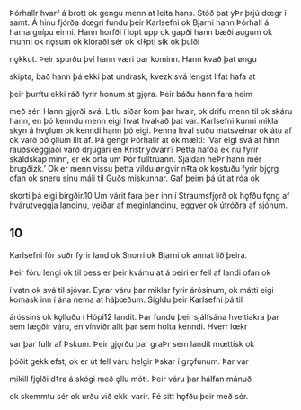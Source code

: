 Þórhallr hvarf á brott ok gengu menn at leita hans. Stóð þat yÞr þrjú
dœgr í samt. Á hinu fjórða dœgri fundu þeir Karlsefni ok Bjarni hann
Þórhall  á  hamargnípu  einni.  Hann  horfði  í  lopt  upp  ok  gapði  hann
bæði augum ok munni ok nǫsum ok klóraði sér ok kl‡pti sik ok þulði

nǫkkut. Þeir spurðu því hann væri þar kominn. Hann kvað þat øngu

skipta;  bað  hann  þá  ekki  þat  undrask,  kvezk  svá  lengst  lifat  hafa  at

þeir þurftu ekki ráð fyrir honum at gjǫra. Þeir báðu hann fara heim

með sér. Hann gjǫrði svá.
Litlu síðar kom þar hvalr, ok drifu menn til ok skáru hann, en þó
kenndu menn eigi hvat hval‹að þat var. Karlsefni kunni mikla skyn á
hvǫlum ok kenndi hann þó eigi. Þenna hval suðu matsveinar ok átu af
ok varð þó ǫllum illt af.
Þá gengr Þórhallr at ok mælti: ‘Var eigi svá at hinn rauðskeggjaði
varð drjúgari en Kristr yðvarr? Þetta hafða ek nú fyrir skáldskap minn,
er ek orta um Þór fulltrúann. Sjaldan heÞr hann mér brugðizk.’
Ok  er  menn  vissu  þetta  vildu  øngvir  n‡ta  ok  kǫstuðu  fyrir  bjǫrg
ofan ok sneru sínu máli til Guðs miskunnar. Gaf þeim þá út at róa ok

skorti þá eigi birgðir.10
 Um várit fara þeir inn í Straumsfjǫrð ok hǫfðu fǫng af hvárutveggja
landinu, veiðar af meginlandinu, eggver ok útróðra af sjónum.

## 10

Karlsefni  fór  suðr  fyrir  land  ok  Snorri  ok  Bjarni  ok  annat  lið  þeira.

Þeir fóru lengi ok til þess er þeir kvámu at á þeiri er fell af landi ofan ok

í vatn ok svá til sjóvar. Eyrar váru þar miklar fyrir árósinum, ok mátti
eigi komask inn í ána nema at háþœðum. Sigldu þeir Karlsefni þá til

áróssins ok kǫlluðu í Hópi12 landit. Þar fundu þeir sjálfsána hveitiakra
þar sem lægðir váru, en vínviðr allt þar sem holta kenndi. Hverr lœkr

var þar fullr af Þskum. Þeir gjǫrðu þar graÞr sem landit mœttisk ok

þóðit  gekk  efst;  ok  er  út  fell  váru  helgir  Þskar  í  grǫfunum.  Þar  var

mikill fjǫlði d‡ra á skógi með ǫllu móti. Þeir váru þar hálfan mánuð

ok skemmtu sér ok urðu við ekki varir. Fé sitt hǫfðu þeir með sér.
